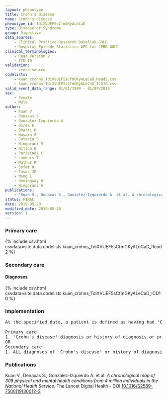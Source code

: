 ```yaml
---
layout: phenotype
title: Crohn's disease
name: Crohn's disease
phenotype_id: TdiXVUEF5sCfmGKyALeCaD 
type: Disease or Syndrome
group: Digestive
data_sources: 
    - Clinical Practice Research Datalink GOLD
    - Hospital Episode Statistics APC for CPRD GOLD
clinical_terminologies: 
    - Read Version 2
    - ICD-10
validation: 
    - cross-source
codelists: 
    - kuan_crohns_TdiXVUEF5sCfmGKyALeCaD_Read2.csv
    - kuan_crohns_TdiXVUEF5sCfmGKyALeCaD_ICD10.csv
valid_event_data_range: 01/01/1999 - 01/07/2016
sex: 
    - Female
    - Male
author: 
    - Kuan V
    - Denaxas S
    - Gonzalez-Izquierdo A
    - Direk K
    - Bhatti O
    - Husain S
    - Sutaria S
    - Hingorani M
    - Nitsch D
    - Parisinos C
    - Lumbers T
    - Mathur R
    - Sofat R
    - Casas JP
    - Wong I
    - Hemingway H
    - Hingorani A
publications: 
    - 'Kuan V., Denaxas S., Gonzalez-Izquierdo A. et al. A chronological map of 308 physical and mental health conditions from 4 million individuals in the National Health Service. The Lancet Digital Health - DOI: 10.1016/S2589-7500(19)30012-3' 
status: FINAL
date: 2019-05-20
modified_date: 2019-05-20
version: 1
---
```

### Primary care 
{% include csv.html csvdata=site.data.codelists.kuan_crohns_TdiXVUEF5sCfmGKyALeCaD_Read2 %}
### Secondary care 
#### Diagnoses 
{% include csv.html csvdata=site.data.codelists.kuan_crohns_TdiXVUEF5sCfmGKyALeCaD_ICD10 %}
### Implementation 
<pre>At the specified date, a patient is defined as having had 'Crohn's disease' IF they meet the criteria for any of the following on or before the specified date. The earliest date on which the individual meets any of the following criteria on or before the specified date is defined as the first event date:

Primary care
1. 'Crohn's disease' diagnosis or history of diagnosis or procedure during a consultation 
OR
Secondary care
1. ALL diagnoses of 'Crohn's disease' or history of diagnosis during a hospitalization</pre> 
 
### Publications 
Kuan V., Denaxas S., Gonzalez-Izquierdo A. et al. _A chronological map of 308 physical and mental health conditions from 4 million individuals in the National Health Service_. The Lancet Digital Health - DOI <a href='https://www.thelancet.com/journals/landig/article/PIIS2589-7500(19)30012-3/fulltext'>10.1016/S2589-7500(19)30012-3</a>